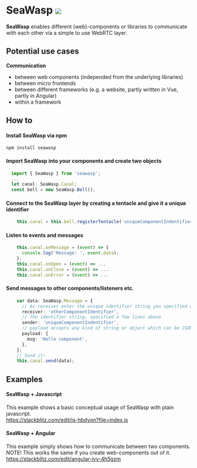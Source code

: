 
# SeaWasp <img align=center src="https://user-images.githubusercontent.com/26249232/159450932-dab67429-3e06-41e6-9be0-c645012e9eda.png">

<b>SeaWasp</b> enables different (web)-components or libraries to communicate with each other via a simple to use WebRTC layer.

## Potential use cases

<b>Communication</b>
- between web components (independed from the underlying libraries)
- between micro frontends
- between different frameworks (e.g. a website, partly written in Vue, partly in Angular)
- within a framework


## How to

#### Install SeaWasp via <b>npm</b>

<code>npm install seawasp</code>

#### Import SeaWasp into your components and create two objects  
  
```ts
  import { SeaWasp } from 'seawasp';
  ...
  let canal: SeaWasp.Canal;  
  const bell = new SeaWasp.Bell();
```

#### Connect to the SeaWasp layer by creating a tentacle and give it a unique identifier
```ts
    this.canal = this.bell.registerTentacle('uniqueComponentIndentifier');
```

#### Listen to events and messages

```ts
    this.canal.onMessage = (event) => {
      console.log('Message: ', event.data);
    };
    this.canal.onOpen = (event) => ...
    this.canal.onClose = (event) => ...
    this.canal.onError = (event) => ...
```
#### Send messages to other components/listeners etc.
```ts
    var data: SeaWasp.Message = {
      // As receiver enter the unique identifier string you specified while registering the tentacle in the OTHER component
      receiver: 'otherComponentIdentifier',
      // The identifier string, specified a few lines above
      sender: 'uniqueComponentIndentifier',
      // payload accepts any kind of string or object which can be JSON.stringify.
      payload: {
        msg: 'Hello component',
      },
    };
    // Send it!
    this.canal.send(data);
```

## Examples

#### SeaWasp + Javascript
This example shows a basic conceptual usage of SeaWasp with plain javascript.  
https://stackblitz.com/edit/js-hbdyqn?file=index.js

#### SeaWasp + Angular
This example simply shows how to communicate between two components.   
NOTE! This works the same if you create web-components out of it.  
https://stackblitz.com/edit/angular-ivy-4h5gzm  
